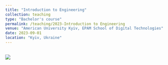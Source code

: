 ```yaml
---
title: "Introduction to Engineering"
collection: teaching
type: "Bachelor's course"
permalink: /teaching/2023-Introduction to Engineering
venue: "American University Kyiv, EPAM School of Digital Technologies"
date: 2023-09-01
location: "Kyiv, Ukraine"
---
```

<br/><img src='/images/STD 170.png'>